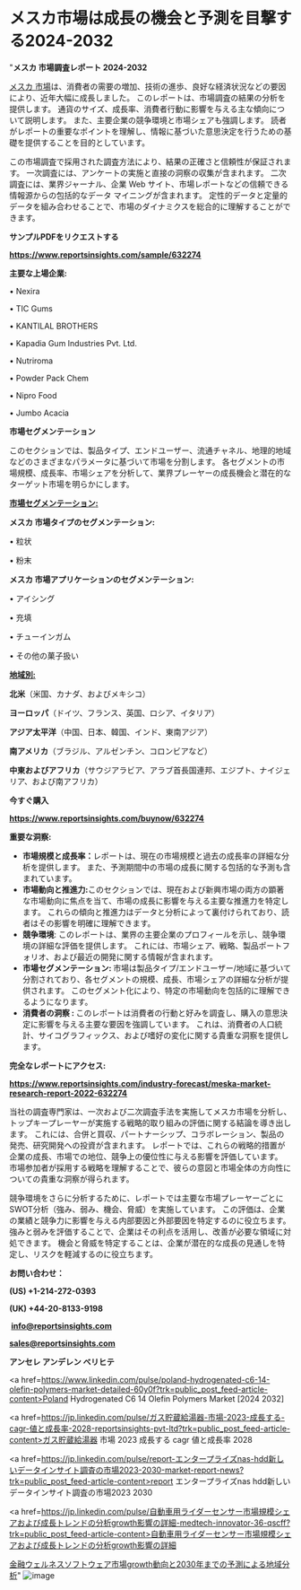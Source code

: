 # メスカ市場は成長の機会と予測を目撃する2024-2032

"<strong>メスカ 市場調査レポート 2024-2032</strong>

<a href=https://www.reportsinsights.com/sample/632274>メスカ 市場</a>は、消費者の需要の増加、技術の進歩、良好な経済状況などの要因により、近年大幅に成長しました。 このレポートは、市場調査の結果の分析を提供します。 通貨のサイズ、成長率、消費者行動に影響を与える主な傾向について説明します。 また、主要企業の競争環境と市場シェアも強調します。 読者がレポートの重要なポイントを理解し、情報に基づいた意思決定を行うための基礎を提供することを目的としています。

この市場調査で採用された調査方法により、結果の正確さと信頼性が保証されます。 一次調査には、アンケートの実施と直接の洞察の収集が含まれます。 二次調査には、業界ジャーナル、企業 Web サイト、市場レポートなどの信頼できる情報源からの包括的なデータ マイニングが含まれます。 定性的データと定量的データを組み合わせることで、市場のダイナミクスを総合的に理解することができます。

<strong><b>サンプルPDFをリクエストする</b></strong>

<a href=https://www.reportsinsights.com/sample/632274><strong><u>https://www.reportsinsights.com/sample/632274</u></strong></a>

<strong>主要な上場企業:</strong>

• Nexira

• TIC Gums

• KANTILAL BROTHERS

• Kapadia Gum Industries Pvt. Ltd.

• Nutriroma

• Powder Pack Chem

• Nipro Food

• Jumbo Acacia

<strong>市場セグメンテーション</strong>

このセクションでは、製品タイプ、エンドユーザー、流通チャネル、地理的地域などのさまざまなパラメータに基づいて市場を分割します。 各セグメントの市場規模、成長率、市場シェアを分析して、業界プレーヤーの成長機会と潜在的なターゲット市場を明らかにします。

<strong><u>市場セグメンテーション</u></strong><strong><u>:</u></strong>

<strong>メスカ 市場タイプのセグメンテーション:</strong>

• 粒状

• 粉末

<strong>メスカ 市場アプリケーションのセグメンテーション:</strong>

• アイシング

• 充填

• チューインガム

• その他の菓子扱い

<strong><u>地域別</u></strong><strong><u>:</u></strong>

<strong>北米</strong>（米国、カナダ、およびメキシコ）

<strong>ヨーロッパ</strong>（ドイツ、フランス、英国、ロシア、イタリア）

<strong>アジア太平洋</strong>（中国、日本、韓国、インド、東南アジア）

<strong>南アメリカ</strong>（ブラジル、アルゼンチン、コロンビアなど）

<strong>中東およびアフリカ</strong>（サウジアラビア、アラブ首長国連邦、エジプト、ナイジェリア、および南アフリカ）

<strong>今すぐ購入</strong>

<a href=https://www.reportsinsights.com/buynow/632274><strong><u>https://www.reportsinsights.com/buynow/632274</u></strong></a>

<strong>重要な洞察:</strong>
<ul>
  <li><strong>市場規模と成長率：</strong>レポートは、現在の市場規模と過去の成長率の詳細な分析を提供します。 また、予測期間中の市場の成長に関する包括的な予測も含まれています。</li>
  <li><strong>市場動向と推進力:</strong>このセクションでは、現在および新興市場の両方の顕著な市場動向に焦点を当て、市場の成長に影響を与える主要な推進力を特定します。 これらの傾向と推進力はデータと分析によって裏付けられており、読者はその影響を明確に理解できます。</li>
  <li><strong>競争環境</strong>: このレポートは、業界の主要企業のプロフィールを示し、競争環境の詳細な評価を提供します。 これには、市場シェア、戦略、製品ポートフォリオ、および最近の開発に関する情報が含まれます。</li>
  <li><strong>市場セグメンテーション: </strong>市場は製品タイプ/エンドユーザー/地域に基づいて分割されており、各セグメントの規模、成長、市場シェアの詳細な分析が提供されます。 このセグメント化により、特定の市場動向を包括的に理解できるようになります。</li>
  <li><strong>消費者の洞察 : </strong>このレポートは消費者の行動と好みを調査し、購入の意思決定に影響を与える主要な要因を強調しています。 これは、消費者の人口統計、サイコグラフィックス、および嗜好の変化に関する貴重な洞察を提供します。</li>
</ul>
<strong>完全なレポートにアクセス:</strong>

<a href=https://www.reportsinsights.com/industry-forecast/meska-market-research-report-2022-632274><strong><u><b>https://www.reportsinsights.com/industry-forecast/meska-market-research-report-2022-632274</b></u></strong></a>

当社の調査専門家は、一次および二次調査手法を実施してメスカ市場を分析し、トップキープレーヤーが実施する戦略的取り組みの評価に関する結論を導き出します。 これには、合併と買収、パートナーシップ、コラボレーション、製品の発売、研究開発への投資が含まれます。 レポートでは、これらの戦略的措置が企業の成長、市場での地位、競争上の優位性に与える影響を評価しています。 市場参加者が採用する戦略を理解することで、彼らの意図と市場全体の方向性についての貴重な洞察が得られます。

競争環境をさらに分析するために、レポートでは主要な市場プレーヤーごとにSWOT分析（強み、弱み、機会、脅威）を実施しています。 この評価は、企業の業績と競争力に影響を与える内部要因と外部要因を特定するのに役立ちます。 強みと弱みを評価することで、企業はその利点を活用し、改善が必要な領域に対処できます。 機会と脅威を特定することは、企業が潜在的な成長の見通しを特定し、リスクを軽減するのに役立ちます。

<strong>お問い合わせ：</strong>

<strong>(US) +1-214-272-0393</strong>

<strong>(UK) +44-20-8133-9198</strong>

<strong> </strong><a href=info@reportsinsights.com><strong><u>info@reportsinsights.com</u></strong></a>

<a href=sales@reportsinsights.com><strong><u>sales@reportsinsights.com</u></strong></a>

<strong>アンセレ アンデレン ベリヒテ</strong>

<a href=https://www.linkedin.com/pulse/poland-hydrogenated-c6-14-olefin-polymers-market-detailed-60y0f?trk=public_post_feed-article-content>Poland Hydrogenated C6 14 Olefin Polymers Market [2024 2032]</a>

<a href=https://jp.linkedin.com/pulse/ガス貯蔵給湯器-市場-2023-成長する-cagr-値と成長率-2028-reportsinsights-pvt-ltd?trk=public_post_feed-article-content>ガス貯蔵給湯器 市場 2023 成長する cagr 値と成長率 2028</a>

<a href=https://jp.linkedin.com/pulse/report-エンタープライズnas-hdd新しいデータインサイト調査の市場2023-2030-market-report-news?trk=public_post_feed-article-content>report エンタープライズnas hdd新しいデータインサイト調査の市場2023 2030</a>

<a href=https://jp.linkedin.com/pulse/自動車用ライダーセンサー市場規模シェアおよび成長トレンドの分析growth影響の詳細-medtech-innovator-36-qscff?trk=public_post_feed-article-content>自動車用ライダーセンサー市場規模シェアおよび成長トレンドの分析growth影響の詳細</a>

<a href=https://www.linkedin.com/pulse/金融ウェルネスソフトウェア市場growth動向と2030年までの予測による地域分析-tribunal-analytics-360-lgiyf/>金融ウェルネスソフトウェア市場growth動向と2030年までの予測による地域分析</a>"
![image](https://github.com/gayatrid12/RIindustry/assets/158473851/2aa26135-7cb4-4e06-bcbb-84255b210548)
